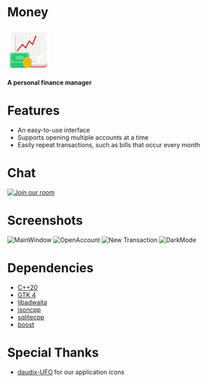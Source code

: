 # Money
<img src="src/resources/org.nickvision.money.svg" width="100" height="100"/>

 **A personal finance manager**

# Features
- An easy-to-use interface
- Supports opening multiple accounts at a time
- Easily repeat transactions, such as bills that occur every month

# Chat
<a href='https://matrix.to/#/#nickvision:matrix.org'><img width='140' alt='Join our room' src='https://user-images.githubusercontent.com/17648453/196094077-c896527d-af6d-4b43-a5d8-e34a00ffd8f6.png'/></a>

# Screenshots
![MainWindow](https://user-images.githubusercontent.com/17648453/198326493-6d18c5df-3fd8-4df6-a1aa-e2eff415eba2.png)
![OpenAccount](https://user-images.githubusercontent.com/17648453/198750301-09f7b161-8cd1-4951-aabe-3adf27a75a0c.png)
![New Transaction](https://user-images.githubusercontent.com/17648453/198750305-39517113-32f2-4b28-9654-aa769babfb19.png)
![DarkMode](https://user-images.githubusercontent.com/17648453/198750308-b37cb5ce-68fd-46c9-82f6-bccdc2c51af7.png)

# Dependencies
- [C++20](https://en.cppreference.com/w/cpp/20)
- [GTK 4](https://www.gtk.org/)
- [libadwaita](https://gnome.pages.gitlab.gnome.org/libadwaita/)
- [jsoncpp](https://github.com/open-source-parsers/jsoncpp)
- [sqlitecpp](https://github.com/SRombauts/SQLiteCpp)
- [boost](https://www.boost.org/)

# Special Thanks
- [daudix-UFO](https://github.com/daudix-UFO) for our application icons
